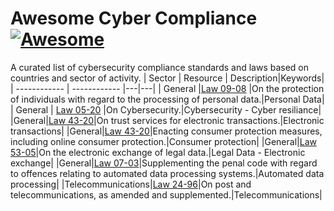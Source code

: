 # Awesome Cyber Compliance [![Awesome](https://awesome.re/badge.svg)](https://awesome.re)
A curated list of cybersecurity compliance standards and laws based on countries and sector of activity.
| Sector  | Resource  | Description|Keywords|
| ------------ | ------------ |---|---|
| General  |[Law 09-08](https://www.dgssi.gov.ma/fr/content/loi-09-08-relative-la-protection-des-personnes-physiques-l-egard-du-traitement-des-donnees-caractere-personnel.html "Loi 09-08") |On the protection of individuals with regard to the processing of personal data.|Personal Data|
|  General |  [Law 05-20](https://www.dgssi.gov.ma/fr/content/loi-ndeg-0520-relative-la-cybersecurite.html "Law 05-20") |On Cybersecurity.|Cybersecurity - Cyber resiliance|
|General|[Law 43-20](https://www.dgssi.gov.ma/fr/content/loi-ndeg43-20-relative-aux-services-de-confiance-pour-les-transactions-electroniques.html "Law 43-20")|On trust services for electronic transactions.|Electronic transactions|
|General|[Law 43-20](https://www.dgssi.gov.ma/fr/content/loi-ndeg43-20-relative-aux-services-de-confiance-pour-les-transactions-electroniques.html "Law 43-20")|Enacting consumer protection measures, including online consumer protection.|Consumer protection|
|General|[Law 53-05](https://www.dgssi.gov.ma/fr/content/loi-53-05-relative-l-echange-electronique-de-donnees-juridiques.html "Law 53-05")|On the electronic exchange of legal data.|Legal Data - Electronic exchange|
|General|[Law 07-03](https://www.dgssi.gov.ma/fr/content/loi-07-03-completant-le-code-penal-en-ce-qui-concerne-les-infractions-relatives-aux-systemes-de-traitement-automatise-des-donnees.html "Law 07-03")|Supplementing the penal code with regard to offences relating to automated data processing systems.|Automated data processing|
|Telecommunications|[Law 24-96](https://www.dgssi.gov.ma/fr/content/loi-ndeg24-96-consolidee-relative-la-poste-et-aux-telecommunications-telle-qu-elle-ete-modifiee-et-completee.html "Law 24-96")|On post and telecommunications, as amended and supplemented.|Telecommunications|
